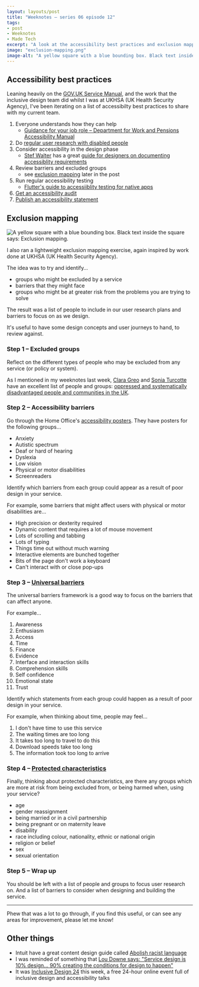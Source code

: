 ```yaml
---
layout: layouts/post
title: "Weeknotes – series 06 episode 12"
tags:
- post
- Weeknotes
- Made Tech
excerpt: "A look at the accessibility best practices and exclusion mapping guides I've been working on."
image: "exclusion-mapping.png"
image-alt: "A yellow square with a blue bounding box. Black text inside the square says: Exclusion mapping."
---
```


## Accessibility best practices

Leaning heavily on the [GOV.UK Service Manual](https://www.gov.uk/service-manual), and the work that the inclusive design team did whilst I was at UKHSA (UK Health Security Agency), I've been iterating on a list of accessibilty best practices to share with my current team.

1. Everyone understands how they can help
    - [Guidance for your job role – Department for Work and Pensions Accessibility Manual](https://accessibility-manual.dwp.gov.uk/guidance-for-your-job-role)
2. Do [regular user research with disabled people](https://www.gov.uk/service-manual/user-research/running-research-sessions-with-people-with-disabilities)
3. Consider accessibility in the design phase
    - [Stef Walter](https://twitter.com/WalterStephanie) has a great [guide for designers on documenting accessiblity requirements](https://stephaniewalter.design/blog/a-designers-guide-to-documenting-accessibility-user-interactions/)
4. Review barriers and excluded groups
    - see [exclusion mapping](#exclusion-mapping) later in the post
5. Run regular accessibility testing
    - [Flutter's guide to accessiiblity testing for native apps](https://docs.flutter.dev/development/accessibility-and-localization/accessibility)
6. [Get an accessibility audit](https://www.gov.uk/service-manual/helping-people-to-use-your-service/getting-an-accessibility-audit)
7. [Publish an accessibility statement](https://www.gov.uk/guidance/make-your-website-or-app-accessible-and-publish-an-accessibility-statement#publish-your-accessibility-statement )

<h2 id="exclusion-mapping">Exclusion mapping</h2>

![A yellow square with a blue bounding box. Black text inside the square says: Exclusion mapping.](/images/exclusion-mapping.png)

I also ran a lightweight exclusion mapping exercise, again inspired by work done at UKHSA (UK Health Security Agency).

The idea was to try and identify…

- groups who might be excluded by a service
- barriers that they might face
- groups who might be at greater risk from the problems you are trying to solve

The result was a list of people to include in our user research plans and barriers to focus on as we design.

It's useful to have some design concepts and user journeys to hand, to review against.

### Step 1 – Excluded groups

Reflect on the different types of people who may be excluded from any service (or policy or system).

As I mentioned in my weeknotes last week, [Clara Greo](https://twitter.com/claragt) and [Sonia Turcotte](https://twitter.com/sonia_turcotte) have an excellent list of people and groups: [oppressed and systematically disadvantaged people and communities in the UK](https://twitter.com/claragt/status/1503644184737112066?s=46&t=EM4Ii8beHE6caF53d6QcCg).

### Step 2 – Accessibility barriers

Go through the Home Office's [accessibility posters](https://ukhomeoffice.github.io/accessibility-posters/). They have posters for the following groups…

- Anxiety
- Autistic spectrum
- Deaf or hard of hearing
- Dyslexia
- Low vision
- Physical or motor disabilities
- Screenreaders

Identify which barriers from each group could appear as a result of poor design in your service.

For example, some barriers that might affect users with physical or motor disabilities are…

- High precision or dexterity required
- Dynamic content that requires a lot of mouse movement
- Lots of scrolling and tabbing
- Lots of typing
- Things time out without much warning
- Interactive elements are bunched together
- Bits of the page don't work a keyboard
- Can't interact with or close pop-ups

### Step 3 – [Universal barriers](https://gds.blog.gov.uk/2019/03/26/understanding-all-the-barriers-service-users-might-face/)

The universal barriers framework is a good way to focus on the barriers that can affect anyone.

For example…

1. Awareness
2. Enthusiasm
3. Access
4. Time
5. Finance
6. Evidence
7. Interface and interaction skills
8. Comprehension skills
9. Self confidence
10. Emotional state
11. Trust

Identify which statements from each group could happen as a result of poor design in your service.

For example, when thinking about time, people may feel…

1. I don't have time to use this service
2. The waiting times are too long
3. It takes too long to travel to do this
4. Download speeds take too long
5. The information took too long to arrive

### Step 4 – [Protected characteristics](https://www.citizensadvice.org.uk/law-and-courts/discrimination/about-discrimination/equality-act-2010-discrimination-and-your-rights/)

Finally, thinking about protected characteristics, are there any groups which are more at risk from being excluded from, or being harmed when, using your service?

- age
- gender reassignment
- being married or in a civil partnership
- being pregnant or on maternity leave
- disability
- race including colour, nationality, ethnic or national origin
- religion or belief
- sex
- sexual orientation

### Step 5 – Wrap up

You should be left with a list of people and groups to focus user research on. And a list of barriers to consider when designing and building the service.

***

Phew that was a lot to go through, if you find this useful, or can see any areas for improvement, please let me know!

## Other things

- Intuit have a great content design guide called [Abolish racist language](https://contentdesign.intuit.com/accessibility-and-inclusion/abolish-racist-language/)
- I was reminded of something that [Lou Downe says: "Service design is 10% design… 90% creating the conditions for design to happen"](https://twitter.com/LouDowne/status/1544223825193213952)
- It was [Inclusive Design 24](https://inclusivedesign24.org/2022/schedule/) this week, a free 24-hour online event full of inclusive design and accessibility talks  